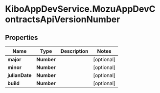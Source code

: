# KiboAppDevService.MozuAppDevContractsApiVersionNumber

## Properties

Name | Type | Description | Notes
------------ | ------------- | ------------- | -------------
**major** | **Number** |  | [optional] 
**minor** | **Number** |  | [optional] 
**julianDate** | **Number** |  | [optional] 
**build** | **Number** |  | [optional] 


